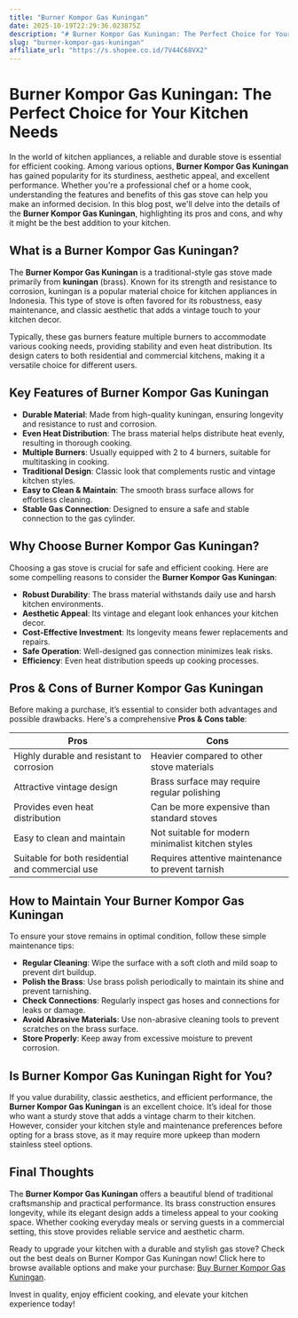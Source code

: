 ```yaml
---
title: "Burner Kompor Gas Kuningan"
date: 2025-10-19T22:29:36.023875Z
description: "# Burner Kompor Gas Kuningan: The Perfect Choice for Your Kitchen Needs..."
slug: "burner-kompor-gas-kuningan"
affiliate_url: "https://s.shopee.co.id/7V44C68VX2"
---
```

# Burner Kompor Gas Kuningan: The Perfect Choice for Your Kitchen Needs

In the world of kitchen appliances, a reliable and durable stove is essential for efficient cooking. Among various options, **Burner Kompor Gas Kuningan** has gained popularity for its sturdiness, aesthetic appeal, and excellent performance. Whether you're a professional chef or a home cook, understanding the features and benefits of this gas stove can help you make an informed decision. In this blog post, we'll delve into the details of the **Burner Kompor Gas Kuningan**, highlighting its pros and cons, and why it might be the best addition to your kitchen.

## What is a Burner Kompor Gas Kuningan?

The **Burner Kompor Gas Kuningan** is a traditional-style gas stove made primarily from **kuningan** (brass). Known for its strength and resistance to corrosion, kuningan is a popular material choice for kitchen appliances in Indonesia. This type of stove is often favored for its robustness, easy maintenance, and classic aesthetic that adds a vintage touch to your kitchen decor.

Typically, these gas burners feature multiple burners to accommodate various cooking needs, providing stability and even heat distribution. Its design caters to both residential and commercial kitchens, making it a versatile choice for different users.

## Key Features of Burner Kompor Gas Kuningan

- **Durable Material**: Made from high-quality kuningan, ensuring longevity and resistance to rust and corrosion.
- **Even Heat Distribution**: The brass material helps distribute heat evenly, resulting in thorough cooking.
- **Multiple Burners**: Usually equipped with 2 to 4 burners, suitable for multitasking in cooking.
- **Traditional Design**: Classic look that complements rustic and vintage kitchen styles.
- **Easy to Clean & Maintain**: The smooth brass surface allows for effortless cleaning.
- **Stable Gas Connection**: Designed to ensure a safe and stable connection to the gas cylinder.

## Why Choose Burner Kompor Gas Kuningan?

Choosing a gas stove is crucial for safe and efficient cooking. Here are some compelling reasons to consider the **Burner Kompor Gas Kuningan**:

- **Robust Durability**: The brass material withstands daily use and harsh kitchen environments.
- **Aesthetic Appeal**: Its vintage and elegant look enhances your kitchen decor.
- **Cost-Effective Investment**: Its longevity means fewer replacements and repairs.
- **Safe Operation**: Well-designed gas connection minimizes leak risks.
- **Efficiency**: Even heat distribution speeds up cooking processes.

## Pros & Cons of Burner Kompor Gas Kuningan

Before making a purchase, it’s essential to consider both advantages and possible drawbacks. Here's a comprehensive **Pros & Cons table**:

| Pros                                        | Cons                                             |
|----------------------------------------------|--------------------------------------------------|
| Highly durable and resistant to corrosion | Heavier compared to other stove materials       |
| Attractive vintage design                   | Brass surface may require regular polishing   |
| Provides even heat distribution             | Can be more expensive than standard stoves    |
| Easy to clean and maintain                  | Not suitable for modern minimalist kitchen styles |
| Suitable for both residential and commercial use | Requires attentive maintenance to prevent tarnish |

## How to Maintain Your Burner Kompor Gas Kuningan

To ensure your stove remains in optimal condition, follow these simple maintenance tips:

- **Regular Cleaning**: Wipe the surface with a soft cloth and mild soap to prevent dirt buildup.
- **Polish the Brass**: Use brass polish periodically to maintain its shine and prevent tarnishing.
- **Check Connections**: Regularly inspect gas hoses and connections for leaks or damage.
- **Avoid Abrasive Materials**: Use non-abrasive cleaning tools to prevent scratches on the brass surface.
- **Store Properly**: Keep away from excessive moisture to prevent corrosion.

## Is Burner Kompor Gas Kuningan Right for You?

If you value durability, classic aesthetics, and efficient performance, the **Burner Kompor Gas Kuningan** is an excellent choice. It’s ideal for those who want a sturdy stove that adds a vintage charm to their kitchen. However, consider your kitchen style and maintenance preferences before opting for a brass stove, as it may require more upkeep than modern stainless steel options.

## Final Thoughts

The **Burner Kompor Gas Kuningan** offers a beautiful blend of traditional craftsmanship and practical performance. Its brass construction ensures longevity, while its elegant design adds a timeless appeal to your cooking space. Whether cooking everyday meals or serving guests in a commercial setting, this stove provides reliable service and aesthetic charm.

Ready to upgrade your kitchen with a durable and stylish gas stove? Check out the best deals on Burner Kompor Gas Kuningan now! Click here to browse available options and make your purchase: [Buy Burner Kompor Gas Kuningan](https://s.shopee.co.id/7V44C68VX2). 

Invest in quality, enjoy efficient cooking, and elevate your kitchen experience today!